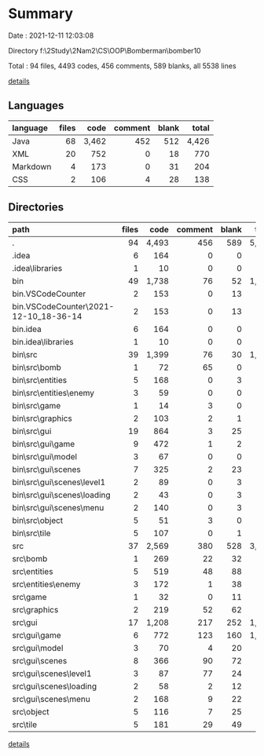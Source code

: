 # Summary

Date : 2021-12-11 12:03:08

Directory f:\2Study\2Nam2\CS\OOP\Bomberman\bomber10

Total : 94 files,  4493 codes, 456 comments, 589 blanks, all 5538 lines

[details](details.md)

## Languages
| language | files | code | comment | blank | total |
| :--- | ---: | ---: | ---: | ---: | ---: |
| Java | 68 | 3,462 | 452 | 512 | 4,426 |
| XML | 20 | 752 | 0 | 18 | 770 |
| Markdown | 4 | 173 | 0 | 31 | 204 |
| CSS | 2 | 106 | 4 | 28 | 138 |

## Directories
| path | files | code | comment | blank | total |
| :--- | ---: | ---: | ---: | ---: | ---: |
| . | 94 | 4,493 | 456 | 589 | 5,538 |
| .idea | 6 | 164 | 0 | 0 | 164 |
| .idea\libraries | 1 | 10 | 0 | 0 | 10 |
| bin | 49 | 1,738 | 76 | 52 | 1,866 |
| bin\.VSCodeCounter | 2 | 153 | 0 | 13 | 166 |
| bin\.VSCodeCounter\2021-12-10_18-36-14 | 2 | 153 | 0 | 13 | 166 |
| bin\.idea | 6 | 164 | 0 | 0 | 164 |
| bin\.idea\libraries | 1 | 10 | 0 | 0 | 10 |
| bin\src | 39 | 1,399 | 76 | 30 | 1,505 |
| bin\src\bomb | 1 | 72 | 65 | 0 | 137 |
| bin\src\entities | 5 | 168 | 0 | 3 | 171 |
| bin\src\entities\enemy | 3 | 59 | 0 | 0 | 59 |
| bin\src\game | 1 | 14 | 3 | 0 | 17 |
| bin\src\graphics | 2 | 103 | 2 | 1 | 106 |
| bin\src\gui | 19 | 864 | 3 | 25 | 892 |
| bin\src\gui\game | 9 | 472 | 1 | 2 | 475 |
| bin\src\gui\model | 3 | 67 | 0 | 0 | 67 |
| bin\src\gui\scenes | 7 | 325 | 2 | 23 | 350 |
| bin\src\gui\scenes\level1 | 2 | 89 | 0 | 3 | 92 |
| bin\src\gui\scenes\loading | 2 | 43 | 0 | 3 | 46 |
| bin\src\gui\scenes\menu | 2 | 140 | 0 | 3 | 143 |
| bin\src\object | 5 | 51 | 3 | 0 | 54 |
| bin\src\tile | 5 | 107 | 0 | 1 | 108 |
| src | 37 | 2,569 | 380 | 528 | 3,477 |
| src\bomb | 1 | 269 | 22 | 32 | 323 |
| src\entities | 5 | 519 | 48 | 88 | 655 |
| src\entities\enemy | 3 | 172 | 1 | 38 | 211 |
| src\game | 1 | 32 | 0 | 11 | 43 |
| src\graphics | 2 | 219 | 52 | 62 | 333 |
| src\gui | 17 | 1,208 | 217 | 252 | 1,677 |
| src\gui\game | 6 | 772 | 123 | 160 | 1,055 |
| src\gui\model | 3 | 70 | 4 | 20 | 94 |
| src\gui\scenes | 8 | 366 | 90 | 72 | 528 |
| src\gui\scenes\level1 | 3 | 87 | 77 | 24 | 188 |
| src\gui\scenes\loading | 2 | 58 | 2 | 12 | 72 |
| src\gui\scenes\menu | 2 | 168 | 9 | 22 | 199 |
| src\object | 5 | 116 | 7 | 25 | 148 |
| src\tile | 5 | 181 | 29 | 49 | 259 |

[details](details.md)